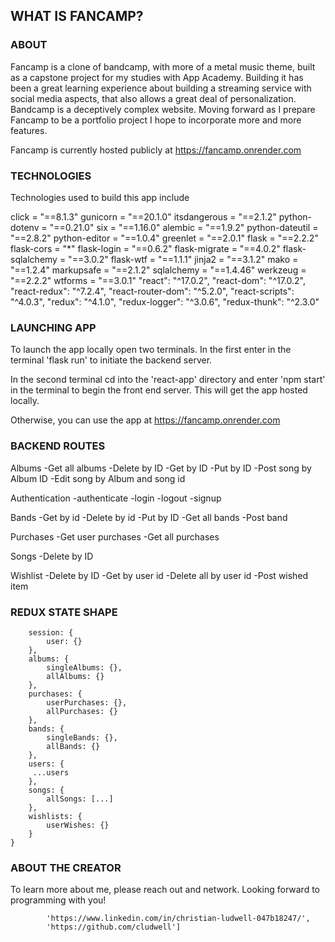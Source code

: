 ## WHAT IS FANCAMP?

### ABOUT

Fancamp is a clone of bandcamp, with more of a metal music theme, built as a capstone project for my studies with App Academy. Building it has been a great learning experience about building a streaming service with social media aspects, that also allows a great deal of personalization. Bandcamp is a deceptively complex website. Moving forward as I prepare Fancamp to be a portfolio project I hope to incorporate more and more features.

Fancamp is currently hosted publicly at
https://fancamp.onrender.com


### TECHNOLOGIES

Technologies used to build this app include

click = "==8.1.3"
gunicorn = "==20.1.0"
itsdangerous = "==2.1.2"
python-dotenv = "==0.21.0"
six = "==1.16.0"
alembic = "==1.9.2"
python-dateutil = "==2.8.2"
python-editor = "==1.0.4"
greenlet = "==2.0.1"
flask = "==2.2.2"
flask-cors = "*"
flask-login = "==0.6.2"
flask-migrate = "==4.0.2"
flask-sqlalchemy = "==3.0.2"
flask-wtf = "==1.1.1"
jinja2 = "==3.1.2"
mako = "==1.2.4"
markupsafe = "==2.1.2"
sqlalchemy = "==1.4.46"
werkzeug = "==2.2.2"
wtforms = "==3.0.1"
    "react": "^17.0.2",
    "react-dom": "^17.0.2",
    "react-redux": "^7.2.4",
    "react-router-dom": "^5.2.0",
    "react-scripts": "^4.0.3",
    "redux": "^4.1.0",
    "redux-logger": "^3.0.6",
    "redux-thunk": "^2.3.0"

### LAUNCHING APP

To launch the app locally open two terminals.
In the first enter in the terminal 'flask run' to initiate the backend server.

In the second terminal cd into the 'react-app' directory and enter 'npm start' in the terminal to begin the front end server. This will get the app hosted locally.

Otherwise, you can use the app at
https://fancamp.onrender.com

### BACKEND ROUTES

Albums
-Get all albums
-Delete by ID
-Get by ID
-Put by ID
-Post song by Album ID
-Edit song by Album and song id

Authentication
-authenticate
-login
-logout
-signup

Bands
-Get by id
-Delete by id
-Put by ID
-Get all bands
-Post band

Purchases
-Get user purchases
-Get all purchases

Songs
-Delete by ID

Wishlist
-Delete by ID
-Get by user id
-Delete all by user id
-Post wished item

### REDUX STATE SHAPE

```{
    session: {
        user: {}
    },
    albums: {
        singleAlbums: {},
        allAlbums: {}
    },
    purchases: {
        userPurchases: {},
        allPurchases: {}
    },
    bands: {
        singleBands: {},
        allBands: {}
    },
    users: {
     ...users
    },
    songs: {
        allSongs: [...]
    },
    wishlists: {
        userWishes: {}
    }
}
```
### ABOUT THE CREATOR

To learn more about me, please reach out and network. Looking forward to programming with you!

```['Christian Ludwell',
        'https://www.linkedin.com/in/christian-ludwell-047b18247/',
        'https://github.com/cludwell']
```
